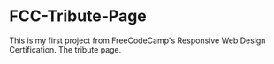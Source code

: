 # FCC-Tribute-Page
This is my first project from FreeCodeCamp's Responsive Web Design Certification. The tribute page.
